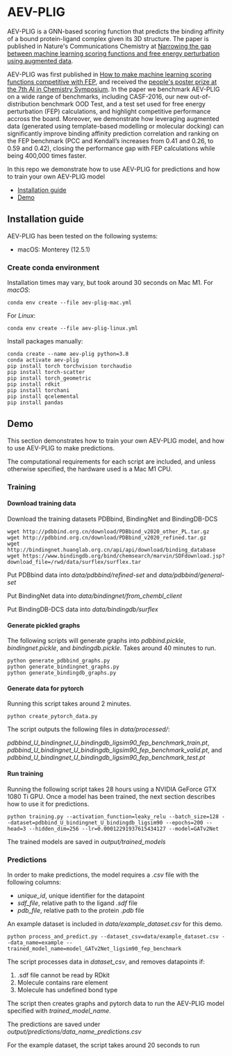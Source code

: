 # AEV-PLIG

AEV-PLIG is a GNN-based scoring function that predicts the binding affinity of a bound protein-ligand complex given its 3D structure. The paper is published in Nature's Communications Chemistry at [Narrowing the gap between machine learning scoring functions and free energy perturbation using augmented data](https://doi.org/10.1038/s42004-025-01428-y).

AEV-PLIG was first published in [How to make machine learning scoring functions competitive with FEP](https://chemrxiv.org/engage/chemrxiv/article-details/6675a38d5101a2ffa8274f62), and received the [people's poster prize at the 7th AI in Chemistry Symposium](https://www.stats.ox.ac.uk/news/isak-valsson-wins-poster-prize). In the paper we benchmark AEV-PLIG on a wide range of benchmarks, including CASF-2016, our new out-of-distribution benchmark OOD Test, and a test set used for free energy perturbation (FEP) calculations, and highlight competitive performance accross the board. Moreover, we demonstrate how leveraging augmented data (generated using template-based modelling or molecular docking) can significantly improve binding affinity prediction correlation and ranking on the FEP benchmark (PCC and Kendall’s increases from 0.41 and 0.26, to 0.59 and 0.42), closing the performance gap with FEP calculations while being 400,000 times faster.

In this repo we demonstrate how to use AEV-PLIG for predictions and how to train your own AEV-PLIG model

- [Installation guide](#installation-guide)
- [Demo](#demo)

## Installation guide
AEV-PLIG has been tested on the following systems:
+ macOS: Monterey (12.5.1)

### Create conda environment
Installation times may vary, but took around 30 seconds on Mac M1.
For *macOS*:
```
conda env create --file aev-plig-mac.yml
```
For *Linux*:
```
conda env create --file aev-plig-linux.yml
```
Install packages manually:
```
conda create --name aev-plig python=3.8
conda activate aev-plig
pip install torch torchvision torchaudio
pip install torch-scatter
pip install torch_geometric
pip install rdkit
pip install torchani
pip install qcelemental
pip install pandas
```

## Demo
This section demonstrates how to train your own AEV-PLIG model, and how to use AEV-PLIG to make predictions.

The computational requirements for each script are included, and unless otherwise specified, the hardware used is a Mac M1 CPU.

### Training

#### Download training data
Download the training datasets PDBbind, BindingNet and BindingDB-DCS
```
wget http://pdbbind.org.cn/download/PDBbind_v2020_other_PL.tar.gz
wget http://pdbbind.org.cn/download/PDBbind_v2020_refined.tar.gz
wget http://bindingnet.huanglab.org.cn/api/api/download/binding_database
wget https://www.bindingdb.org/bind/chemsearch/marvin/SDFdownload.jsp?download_file=/rwd/data/surflex/surflex.tar
```
Put PDBbind data into *data/pdbbind/refined-set* and *data/pdbbind/general-set*

Put BindingNet data into *data/bindingnet/from_chembl_client*

Put BindingDB-DCS data into *data/bindingdb/surflex*

#### Generate pickled graphs
The following scripts will generate graphs into *pdbbind.pickle*, *bindingnet.pickle*, and *bindingdb.pickle*. Takes around 40 minutes to run.
```
python generate_pdbbind_graphs.py
python generate_bindingnet_graphs.py
python generate_bindingdb_graphs.py
```

#### Generate data for pytorch
Running this script takes around 2 minutes.
```
python create_pytorch_data.py
```
The script outputs the following files in *data/processed/*:

*pdbbind_U_bindingnet_U_bindingdb_ligsim90_fep_benchmark_train.pt*, *pdbbind_U_bindingnet_U_bindingdb_ligsim90_fep_benchmark_valid.pt*, and *pdbbind_U_bindingnet_U_bindingdb_ligsim90_fep_benchmark_test.pt*

#### Run training
Running the following script takes 28 hours using a NVIDIA GeForce GTX 1080 Ti
GPU. Once a model has been trained, the next section describes how to use it for predictions.
```
python training.py --activation_function=leaky_relu --batch_size=128 --dataset=pdbbind_U_bindingnet_U_bindingdb_ligsim90 --epochs=200 --head=3 --hidden_dim=256 --lr=0.00012291937615434127 --model=GATv2Net
```
The trained models are saved in *output/trained_models*


### Predictions
In order to make predictions, the model requires a *.csv* file with the following columns:
- *unique_id*, unique identifier for the datapoint
- *sdf_file*, relative path to the ligand *.sdf* file
- *pdb_file*, relative path to the protein *.pdb* file

An example dataset is included in *data/example_dataset.csv* for this demo.

```
python process_and_predict.py --dataset_csv=data/example_dataset.csv --data_name=example --trained_model_name=model_GATv2Net_ligsim90_fep_benchmark
```
The script processes data in *dataset_csv*, and removes datapoints if:
1. .sdf file cannot be read by RDkit
2. Molecule contains rare element
3. Molecule has undefined bond type

The script then creates graphs and pytorch data to run the AEV-PLIG model specified with *trained_model_name*.

The predictions are saved under *output/predictions/data_name_predictions.csv*

For the example dataset, the script takes around 20 seconds to run
